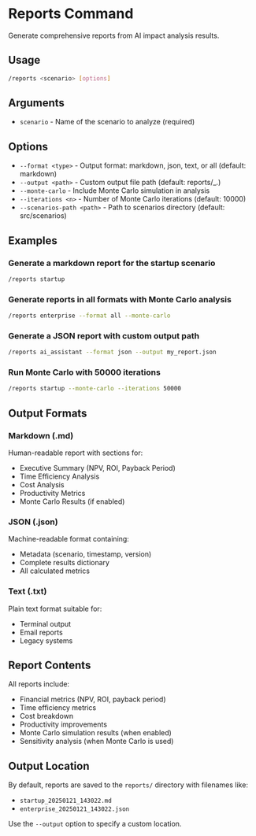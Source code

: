 # Reports Command

Generate comprehensive reports from AI impact analysis results.

## Usage

```bash
/reports <scenario> [options]
```

## Arguments

- `scenario` - Name of the scenario to analyze (required)

## Options

- `--format <type>` - Output format: markdown, json, text, or all (default: markdown)
- `--output <path>` - Custom output file path (default: reports/<scenario>_<timestamp>.<ext>)
- `--monte-carlo` - Include Monte Carlo simulation in analysis
- `--iterations <n>` - Number of Monte Carlo iterations (default: 10000)
- `--scenarios-path <path>` - Path to scenarios directory (default: src/scenarios)

## Examples

### Generate a markdown report for the startup scenario
```bash
/reports startup
```

### Generate reports in all formats with Monte Carlo analysis
```bash
/reports enterprise --format all --monte-carlo
```

### Generate a JSON report with custom output path
```bash
/reports ai_assistant --format json --output my_report.json
```

### Run Monte Carlo with 50000 iterations
```bash
/reports startup --monte-carlo --iterations 50000
```

## Output Formats

### Markdown (.md)
Human-readable report with sections for:
- Executive Summary (NPV, ROI, Payback Period)
- Time Efficiency Analysis
- Cost Analysis
- Productivity Metrics
- Monte Carlo Results (if enabled)

### JSON (.json)
Machine-readable format containing:
- Metadata (scenario, timestamp, version)
- Complete results dictionary
- All calculated metrics

### Text (.txt)
Plain text format suitable for:
- Terminal output
- Email reports
- Legacy systems

## Report Contents

All reports include:
- Financial metrics (NPV, ROI, payback period)
- Time efficiency metrics
- Cost breakdown
- Productivity improvements
- Monte Carlo simulation results (when enabled)
- Sensitivity analysis (when Monte Carlo is used)

## Output Location

By default, reports are saved to the `reports/` directory with filenames like:
- `startup_20250121_143022.md`
- `enterprise_20250121_143022.json`

Use the `--output` option to specify a custom location.